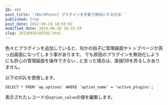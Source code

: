 ```yaml
---
ID: 489
post_title: '[WordPress] プラグインを手動で無効にする方法'
published: true
post_date: 2012-09-24 10:55:02
modified_date: 2014-06-20 10:33:29
slug: 20120924105502.html
---
```

色々とプラグインを追加していると、何かの拍子に管理画面やトップページが真っ白画面になってしまう事があります。
でも原因のプラグインを無効化しようにも肝心の管理画面を操作できない…と言った場合は、直接DBを弄るしかありません。

<!--more-->

以下のSQLを使用します。

<pre><code class="language-sql">SELECT * FROM `wp_options` WHERE `option_name` = 'active_plugins';
</code></pre>

表示されたレコードの<code>option_value</code>の値を編集します。
